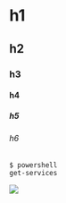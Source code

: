 # h1
## h2
### h3
#### h4
##### h5
###### h6

```
$ powershell
get-services
```


![](https://upload.wikimedia.org/wikipedia/commons/thumb/9/91/Octicons-mark-github.svg/2048px-Octicons-mark-github.svg.png)
